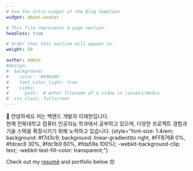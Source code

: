 ```yaml
---
# Use the Intro widget of the Blog template
widget: about.avatar

# This file represents a page section.
headless: true

# Order that this section will appear in.
weight: 10

author: admin
#design:
#  background:
#    color: '#090a0b'
#    text_color_light: true
#    video:
#      path:  # enter filename of a video in /assets/media
#  css_class: fullscreen
---
```


👋 안녕하세요 저는 백엔드 개발자 이재헌입니다.<br>
현재 전북대학교 컴퓨터 인공지능 학과에서 공부하고 있으며, 다양한 프로젝트 경험과 기술 스택을 확장시키기 위해 노력하고 있습니다.
{style="font-size: 1.4rem; background: #f7d3c9; background: linear-gradient(to right, #FFB76B 0%, #fdcec8 30%, #fdc1b9 60%, #fda59a 100%); -webkit-background-clip: text; -webkit-text-fill-color: transparent;"}


Check out my [resumé](/about/) and portfolio below 😍
